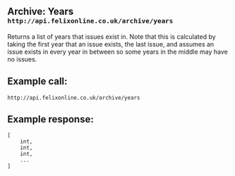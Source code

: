 <div class="page-header">
    <h2>Archive: Years <small><code>http://api.felixonline.co.uk/archive/years</code></small></h2>
</div>

Returns a list of years that issues exist in. Note that this is calculated by taking the first year that an issue exists, the last issue, and assumes an issue exists in every year in between so some years in the middle may have no issues.

## Example call:
`http://api.felixonline.co.uk/archive/years`

## Example response:
    [
        int,
        int,
        int,
        ...
    ]
